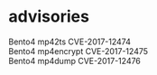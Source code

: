 # advisories
Bento4 mp42ts CVE-2017-12474  
Bento4 mp4encrypt CVE-2017-12475  
Bento4 mp4dump CVE-2017-12476  
